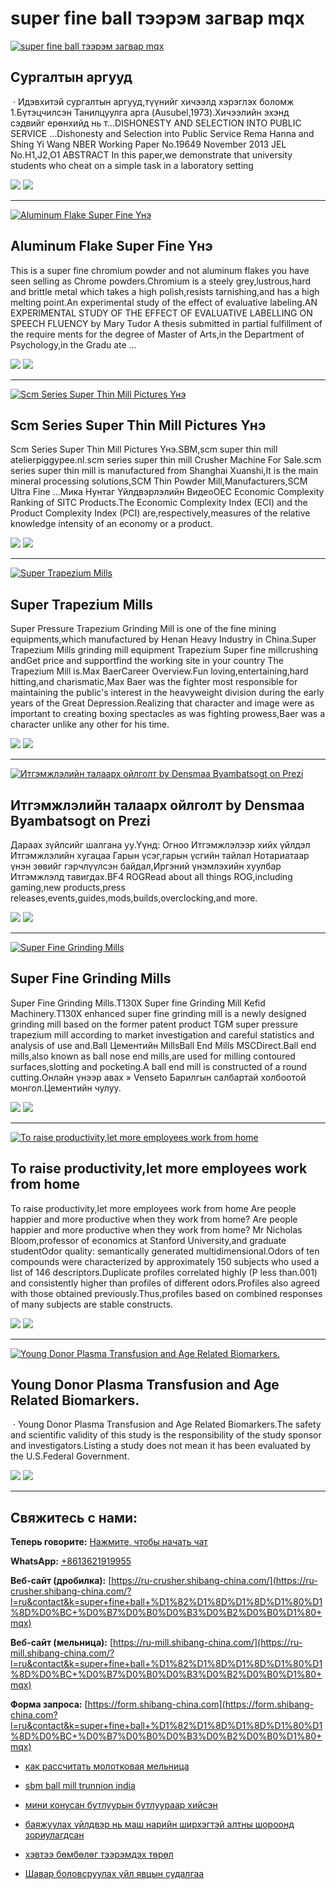 # super fine ball тээрэм загвар mqx

<a href="https://swt.shibang-china.com/?l=ru&img&k=super+fine+ball+%D1%82%D1%8D%D1%8D%D1%80%D1%8D%D0%BC+%D0%B7%D0%B0%D0%B3%D0%B2%D0%B0%D1%80+mqx" target="_blank">![super fine ball тээрэм загвар mqx](http://static.shibang-china.com/all-800x300/382.jpg)</a>

## Сургалтын аргууд
&nbsp;&#0183;&#32;Идэвхитэй сургалтын аргууд,түүнийг хичээлд хэрэглэх боломж 1.Бүтэцчилсэн Танилцуулга арга (Ausubel,1973).Хичээлийн эхэнд сэдвийг ерөнхийд нь т…DISHONESTY AND SELECTION INTO PUBLIC SERVICE …Dishonesty and Selection into Public Service Rema Hanna and Shing Yi Wang NBER Working Paper No.19649 November 2013 JEL No.H1,J2,O1 ABSTRACT In this paper,we demonstrate that university students who cheat on a simple task in a laboratory setting


<a href="https://whatsapp.shibangsoft.com/WhatsApp.php" target="_blank" title="WhatsApp">![](http://static.shibang-china.com/icon/whatsapp.png)</a> <a href="https://swt.shibang-china.com/?l=ru&icon&k=super+fine+ball+%D1%82%D1%8D%D1%8D%D1%80%D1%8D%D0%BC+%D0%B7%D0%B0%D0%B3%D0%B2%D0%B0%D1%80+mqx" target="_blank">![](http://static.shibang-china.com/icon/chat-ru.png)</a>

---

<a href="https://swt.shibang-china.com/?l=ru&img&k=super+fine+ball+%D1%82%D1%8D%D1%8D%D1%80%D1%8D%D0%BC+%D0%B7%D0%B0%D0%B3%D0%B2%D0%B0%D1%80+mqx" target="_blank">![Aluminum Flake Super Fine Үнэ](http://static.shibang-china.com/all-800x300/598.jpg)</a>

## Aluminum Flake Super Fine Үнэ
This is a super fine chromium powder and not aluminum flakes you have seen selling as Chrome powders.Chromium is a steely grey,lustrous,hard and brittle metal which takes a high polish,resists tarnishing,and has a high melting point.An experimental study of the effect of evaluative labeling.AN EXPERIMENTAL STUDY OF THE EFFECT OF EVALUATIVE LABELLING ON SPEECH FLUENCY by Mary Tudor A thesis submitted in partial fulfillment of the require ments for the degree of Master of Arts,in the Department of Psychology,in the Gradu ate …


<a href="https://whatsapp.shibangsoft.com/WhatsApp.php" target="_blank" title="WhatsApp">![](http://static.shibang-china.com/icon/whatsapp.png)</a> <a href="https://swt.shibang-china.com/?l=ru&icon&k=super+fine+ball+%D1%82%D1%8D%D1%8D%D1%80%D1%8D%D0%BC+%D0%B7%D0%B0%D0%B3%D0%B2%D0%B0%D1%80+mqx" target="_blank">![](http://static.shibang-china.com/icon/chat-ru.png)</a>

---

<a href="https://swt.shibang-china.com/?l=ru&img&k=super+fine+ball+%D1%82%D1%8D%D1%8D%D1%80%D1%8D%D0%BC+%D0%B7%D0%B0%D0%B3%D0%B2%D0%B0%D1%80+mqx" target="_blank">![Scm Series Super Thin Mill Pictures Үнэ](http://static.shibang-china.com/all-800x300/761.jpg)</a>

## Scm Series Super Thin Mill Pictures Үнэ
Scm Series Super Thin Mill Pictures Үнэ.SBM,scm super thin mill atelierpiggypee.nl.scm series super thin mill Crusher Machine For Sale.scm series super thin mill is manufactured from Shanghai Xuanshi,It is the main mineral processing solutions,SCM Thin Powder Mill,Manufacturers,SCM Ultra Fine …Мика Нунтаг Үйлдвэрлэлийн ВидеоOEC Economic Complexity Ranking of SITC Products.The Economic Complexity Index (ECI) and the Product Complexity Index (PCI) are,respectively,measures of the relative knowledge intensity of an economy or a product.


<a href="https://whatsapp.shibangsoft.com/WhatsApp.php" target="_blank" title="WhatsApp">![](http://static.shibang-china.com/icon/whatsapp.png)</a> <a href="https://swt.shibang-china.com/?l=ru&icon&k=super+fine+ball+%D1%82%D1%8D%D1%8D%D1%80%D1%8D%D0%BC+%D0%B7%D0%B0%D0%B3%D0%B2%D0%B0%D1%80+mqx" target="_blank">![](http://static.shibang-china.com/icon/chat-ru.png)</a>

---

<a href="https://swt.shibang-china.com/?l=ru&img&k=super+fine+ball+%D1%82%D1%8D%D1%8D%D1%80%D1%8D%D0%BC+%D0%B7%D0%B0%D0%B3%D0%B2%D0%B0%D1%80+mqx" target="_blank">![Super Trapezium Mills](http://static.shibang-china.com/all-800x300/993.jpg)</a>

## Super Trapezium Mills
Super Pressure Trapezium Grinding Mill is one of the fine mining equipments,which manufactured by Henan Heavy Industry in China.Super Trapezium Mills grinding mill equipment Trapezium Super fine millcrushing andGet price and supportfind the working site in your country The Trapezium Mill is.Max BaerCareer Overview.Fun loving,entertaining,hard hitting,and charismatic,Max Baer was the fighter most responsible for maintaining the public's interest in the heavyweight division during the early years of the Great Depression.Realizing that character and image were as important to creating boxing spectacles as was fighting prowess,Baer was a character unlike any other for his time.


<a href="https://whatsapp.shibangsoft.com/WhatsApp.php" target="_blank" title="WhatsApp">![](http://static.shibang-china.com/icon/whatsapp.png)</a> <a href="https://swt.shibang-china.com/?l=ru&icon&k=super+fine+ball+%D1%82%D1%8D%D1%8D%D1%80%D1%8D%D0%BC+%D0%B7%D0%B0%D0%B3%D0%B2%D0%B0%D1%80+mqx" target="_blank">![](http://static.shibang-china.com/icon/chat-ru.png)</a>

---

<a href="https://swt.shibang-china.com/?l=ru&img&k=super+fine+ball+%D1%82%D1%8D%D1%8D%D1%80%D1%8D%D0%BC+%D0%B7%D0%B0%D0%B3%D0%B2%D0%B0%D1%80+mqx" target="_blank">![Итгэмжлэлийн талаарх ойлголт by Densmaa Byambatsogt on Prezi](http://static.shibang-china.com/all-800x300/30.jpg)</a>

## Итгэмжлэлийн талаарх ойлголт by Densmaa Byambatsogt on Prezi
Дараах зүйлсийг шалгана уу.Үүнд: Огноо Итгэмжлэлээр хийх үйлдэл Итгэмжлэлийн хугацаа Гарын үсэг,гарын үсгийн тайлал Нотариатаар үнэн зөвийг гэрчлүүлсэн байдал,Иргэний үнэмлэхийн хуулбар Итгэмжлэлд тавигдах.BF4 ROGRead about all things ROG,including gaming,new products,press releases,events,guides,mods,builds,overclocking,and more.


<a href="https://whatsapp.shibangsoft.com/WhatsApp.php" target="_blank" title="WhatsApp">![](http://static.shibang-china.com/icon/whatsapp.png)</a> <a href="https://swt.shibang-china.com/?l=ru&icon&k=super+fine+ball+%D1%82%D1%8D%D1%8D%D1%80%D1%8D%D0%BC+%D0%B7%D0%B0%D0%B3%D0%B2%D0%B0%D1%80+mqx" target="_blank">![](http://static.shibang-china.com/icon/chat-ru.png)</a>

---

<a href="https://swt.shibang-china.com/?l=ru&img&k=super+fine+ball+%D1%82%D1%8D%D1%8D%D1%80%D1%8D%D0%BC+%D0%B7%D0%B0%D0%B3%D0%B2%D0%B0%D1%80+mqx" target="_blank">![Super Fine Grinding Mills](http://static.shibang-china.com/all-800x300/388.jpg)</a>

## Super Fine Grinding Mills
Super Fine Grinding Mills.T130X Super fine Grinding Mill Kefid Machinery.T130X enhanced super fine grinding mill is a newly designed grinding mill based on the former patent product TGM super pressure trapezium mill according to market investigation and careful statistics and analysis of use and.Ball Цементийн MillsBall End Mills MSCDirect.Ball end mills,also known as ball nose end mills,are used for milling contoured surfaces,slotting and pocketing.A ball end mill is constructed of a round cutting.Онлайн үнээр авах &#187; Venseto Барилгын салбартай холбоотой монгол.Цементийн чулуу.


<a href="https://whatsapp.shibangsoft.com/WhatsApp.php" target="_blank" title="WhatsApp">![](http://static.shibang-china.com/icon/whatsapp.png)</a> <a href="https://swt.shibang-china.com/?l=ru&icon&k=super+fine+ball+%D1%82%D1%8D%D1%8D%D1%80%D1%8D%D0%BC+%D0%B7%D0%B0%D0%B3%D0%B2%D0%B0%D1%80+mqx" target="_blank">![](http://static.shibang-china.com/icon/chat-ru.png)</a>

---

<a href="https://swt.shibang-china.com/?l=ru&img&k=super+fine+ball+%D1%82%D1%8D%D1%8D%D1%80%D1%8D%D0%BC+%D0%B7%D0%B0%D0%B3%D0%B2%D0%B0%D1%80+mqx" target="_blank">![To raise productivity,let more employees work from home](http://static.shibang-china.com/all-800x300/469.jpg)</a>

## To raise productivity,let more employees work from home
To raise productivity,let more employees work from home Are people happier and more productive when they work from home? Are people happier and more productive when they work from home? Mr Nicholas Bloom,professor of economics at Stanford University,and graduate studentOdor quality: semantically generated multidimensional.Odors of ten compounds were characterized by approximately 150 subjects who used a list of 146 descriptors.Duplicate profiles correlated highly (P less than.001) and consistently higher than profiles of different odors.Profiles also agreed with those obtained previously.Thus,profiles based on combined responses of many subjects are stable constructs.


<a href="https://whatsapp.shibangsoft.com/WhatsApp.php" target="_blank" title="WhatsApp">![](http://static.shibang-china.com/icon/whatsapp.png)</a> <a href="https://swt.shibang-china.com/?l=ru&icon&k=super+fine+ball+%D1%82%D1%8D%D1%8D%D1%80%D1%8D%D0%BC+%D0%B7%D0%B0%D0%B3%D0%B2%D0%B0%D1%80+mqx" target="_blank">![](http://static.shibang-china.com/icon/chat-ru.png)</a>

---

<a href="https://swt.shibang-china.com/?l=ru&img&k=super+fine+ball+%D1%82%D1%8D%D1%8D%D1%80%D1%8D%D0%BC+%D0%B7%D0%B0%D0%B3%D0%B2%D0%B0%D1%80+mqx" target="_blank">![Young Donor Plasma Transfusion and Age Related Biomarkers.](http://static.shibang-china.com/all-800x300/643.jpg)</a>

## Young Donor Plasma Transfusion and Age Related Biomarkers.
&nbsp;&#0183;&#32;Young Donor Plasma Transfusion and Age Related Biomarkers.The safety and scientific validity of this study is the responsibility of the study sponsor and investigators.Listing a study does not mean it has been evaluated by the U.S.Federal Government.

<a href="https://whatsapp.shibangsoft.com/WhatsApp.php" target="_blank" title="WhatsApp">![](http://static.shibang-china.com/icon/whatsapp.png)</a> <a href="https://swt.shibang-china.com/?l=ru&icon&k=super+fine+ball+%D1%82%D1%8D%D1%8D%D1%80%D1%8D%D0%BC+%D0%B7%D0%B0%D0%B3%D0%B2%D0%B0%D1%80+mqx" target="_blank">![](http://static.shibang-china.com/icon/chat-ru.png)</a>

---
## Свяжитесь с нами:

**Теперь говорите:** [Нажмите, чтобы начать чат](https://swt.shibang-china.com?l=ru&contact&k=super+fine+ball+%D1%82%D1%8D%D1%8D%D1%80%D1%8D%D0%BC+%D0%B7%D0%B0%D0%B3%D0%B2%D0%B0%D1%80+mqx)

**WhatsApp:**  [+8613621919955](https://whatsapp.shibangsoft.com/WhatsApp.php)

**Веб-сайт (дробилка):** [https://ru-crusher.shibang-china.com/](https://ru-crusher.shibang-china.com/?l=ru&contact&k=super+fine+ball+%D1%82%D1%8D%D1%8D%D1%80%D1%8D%D0%BC+%D0%B7%D0%B0%D0%B3%D0%B2%D0%B0%D1%80+mqx)

**Веб-сайт (мельница):** [https://ru-mill.shibang-china.com/](https://ru-mill.shibang-china.com/?l=ru&contact&k=super+fine+ball+%D1%82%D1%8D%D1%8D%D1%80%D1%8D%D0%BC+%D0%B7%D0%B0%D0%B3%D0%B2%D0%B0%D1%80+mqx)

**Форма запроса:** [https://form.shibang-china.com](https://form.shibang-china.com?l=ru&contact&k=super+fine+ball+%D1%82%D1%8D%D1%8D%D1%80%D1%8D%D0%BC+%D0%B7%D0%B0%D0%B3%D0%B2%D0%B0%D1%80+mqx)

* [как рассчитать молотковая мельница](../126/%D0%BA%D0%B0%D0%BA%20%D1%80%D0%B0%D1%81%D1%81%D1%87%D0%B8%D1%82%D0%B0%D1%82%D1%8C%20%D0%BC%D0%BE%D0%BB%D0%BE%D1%82%D0%BA%D0%BE%D0%B2%D0%B0%D1%8F%20%D0%BC%D0%B5%D0%BB%D1%8C%D0%BD%D0%B8%D1%86%D0%B0.md)

* [sbm ball mill trunnion india](../130/sbm%20ball%20mill%20trunnion%20india.md)

* [мини конусан бутлуурын бутлуураар хийсэн](../130/%D0%BC%D0%B8%D0%BD%D0%B8%20%D0%BA%D0%BE%D0%BD%D1%83%D1%81%D0%B0%D0%BD%20%D0%B1%D1%83%D1%82%D0%BB%D1%83%D1%83%D1%80%D1%8B%D0%BD%20%D0%B1%D1%83%D1%82%D0%BB%D1%83%D1%83%D1%80%D0%B0%D0%B0%D1%80%20%D1%85%D0%B8%D0%B9%D1%81%D1%8D%D0%BD.md)

* [баяжуулах үйлдвэр нь маш нарийн ширхэгтэй алтны шороонд зориулагдсан](../130/%D0%B1%D0%B0%D1%8F%D0%B6%D1%83%D1%83%D0%BB%D0%B0%D1%85%20%D2%AF%D0%B9%D0%BB%D0%B4%D0%B2%D1%8D%D1%80%20%D0%BD%D1%8C%20%D0%BC%D0%B0%D1%88%20%D0%BD%D0%B0%D1%80%D0%B8%D0%B9%D0%BD%20%D1%88%D0%B8%D1%80%D1%85%D1%8D%D0%B3%D1%82%D1%8D%D0%B9%20%D0%B0%D0%BB%D1%82%D0%BD%D1%8B%20%D1%88%D0%BE%D1%80%D0%BE%D0%BE%D0%BD%D0%B4%20%D0%B7%D0%BE%D1%80%D0%B8%D1%83%D0%BB%D0%B0%D0%B3%D0%B4%D1%81%D0%B0%D0%BD.md)

* [хэвтээ бөмбөлөг тээрэмдэх төрөл](../129/%D1%85%D1%8D%D0%B2%D1%82%D1%8D%D1%8D%20%D0%B1%D3%A9%D0%BC%D0%B1%D3%A9%D0%BB%D3%A9%D0%B3%20%D1%82%D1%8D%D1%8D%D1%80%D1%8D%D0%BC%D0%B4%D1%8D%D1%85%20%D1%82%D3%A9%D1%80%D3%A9%D0%BB.md)

* [Шавар боловсруулах үйл явцын судалгаа](../129/%D0%A8%D0%B0%D0%B2%D0%B0%D1%80%20%D0%B1%D0%BE%D0%BB%D0%BE%D0%B2%D1%81%D1%80%D1%83%D1%83%D0%BB%D0%B0%D1%85%20%D2%AF%D0%B9%D0%BB%20%D1%8F%D0%B2%D1%86%D1%8B%D0%BD%20%D1%81%D1%83%D0%B4%D0%B0%D0%BB%D0%B3%D0%B0%D0%B0.md)